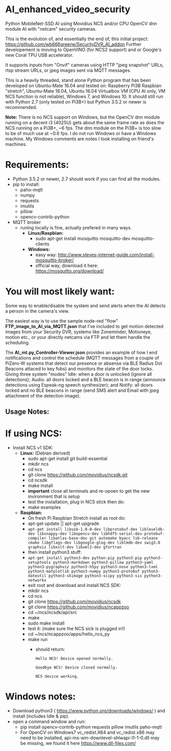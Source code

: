 # AI_enhanced_video_security
Python MobileNet-SSD AI using Movidius NCS and/or CPU OpenCV dnn module AI with "netcam" security cameras.

This is the evolution of, and essentially the end of, this initial project:
https://github.com/wb666greene/SecurityDVR_AI_addon
Further developement is moving to OpenVINO (for NCS2 support) and or Google's new Coral TPU USB accelerator.

It supports inputs from "Onvif" cameras using HTTP "jpeg snapshot" URLs, rtsp stream URLs, or jpeg images sent via MQTT messages.

This is a heavily threaded, stand alone Python program that has been developed on Ubuntu-Mate 16.04 and tested on: Raspberry Pi3B Raspbian "stretch", Ubuntu-Mate 18.04, Ubuntu 16.04 Virtualbox VM (CPU AI only, VM NCS function is not reliable), Windows 7, and Windows 10.  It should still run with Python 2.7 (only tested on Pi3B+) but Python 3.5.2 or newer is recommended.

**Note:** There is no NCS support on Windows, but the OpenCV dnn module running on a decent i3 (4025U) gets about the same frame rate as does the NCS running on a Pi3B+, ~6 fps.  The dnn module on the Pi3B+ is too slow to be of much use at ~0.6 fps.  I do not run Windows or have a Windows machine.  My Windows comments are notes I took installing on friend's machines.

# Requirements:
  - Python 3.5.2 or newer, 2.7 should work if you can find all the modules.
  - pip to install:
    - paho-mqtt
    - numpy
    - requests
    - imutils
    - pillow
    - opencv-contrib-python
  - MQTT broker
    - runing locally is fine, actually prefered in many ways.
      - **Linux/Raspbian:**
        - sudo apt-get install mosquitto mosquitto-dev mosquitto-clients
      - **Windows:**
        - easy way: http://www.steves-internet-guide.com/install-mosquitto-broker/
        - official way, download it here: https://mosquitto.org/download/

# You will most likely want:
Some way to enable/disable the system and send alerts when the AI detects a person in the camera's view.  

The easiest way is to use the sample node-red "flow" **FTP_image_to_AI_via_MQTT.json** that I've included to get motion detected images from your Security DVR, systems like Zoneminder, Motioneye, motion etc., or your directly netcams via FTP and let them handle the scheduling.  

The **AI_mt.py_Controller-Viewer.json** provides an example of how I end notifications and control the schedule (MQTT messages from a couple of PiZero-W systems that detect our presence or absense via BLE Radius Dot Beacons attaced to key fobs) and monitors the state of the door locks.  Giving three system "modes" Idle: when a door is unlocked (ignore all detections);  Audio: all doors locked and a BLE beacon is in range (announce detections using Espeak-ng speech synthesizer); and Notify: all doors locked and no BLE beacons in range (send SMS alert and Email with jpeg attachment of the detection image).


## Usage Notes:




# If using NCS:
  - Install NCS v1 SDK:
    - **Linux:** (Debian derived)
      - sudo apt-get install git build-essential
      - mkdir ncs
      - cd ncs
      - git clone https://github.com/movidius/ncsdk.git
      - cd ncsdk
      - make install
      - **important** close all terminals and re-opoen to get the new invironment that is setup
      - test the installation, plug in NCS stick then do:
      - make examples
    - **Raspbian:**
      - On fresh Pi Raspbian Stretch install as root do:
      - apt-get update || apt-get upgrade
      - `apt-get install libusb-1.0-0-dev libprotobuf-dev libleveldb-dev libsnappy-dev libopencv-dev libhdf5-serial-dev protobuf-compiler libatlas-base-dev git automake byacc lsb-release cmake libgflags-dev libgoogle-glog-dev liblmdb-dev swig3.0 graphviz libxslt-dev libxml2-dev gfortran`
      - then install python3 stuff:
      - `apt-get install python3-dev python-pip python3-pip python3-setuptools python3-markdown python3-pillow python3-yaml  python3-pygraphviz python3-h5py python3-nose python3-lxml python3-matplotlib python3-numpy python3-protobuf python3-dateutil python3-skimage python3-scipy python3-six python3-networkx`
      - exit root and download and install NCS SDK:
      - mkdir ncs
      - cd ncs
      - git clone https://github.com/movidius/ncsdk
      - git clone https://github.com/movidius/ncappzoo
      - cd ~/ncs/ncsdk/api/src
      - make
      - sudo make install
      - test it: (make sure the NCS sick is plugged in!)
      - cd ~/ncs/ncappzoo/apps/hello_ncs_py
      - make run
        - should return:
        
           `Hello NCS! Device opened normally.`
           
           `Goodbye NCS! Device closed normally.`
           
           `NCS device working.`
  

# Windows notes:
  - Download python3 ( https://www.python.org/downloads/windows/ ) and install (includes Idle & pip).
  - open a command window and run:
    - pip install opencv-contrib-python requests pillow imutils paho-mqtt
    - For OpenCV on Windows7 vc_redist.X64 and vc_redist.x86 may need to be installed, api-ms-win-downlevel-shlwapi-l1-1-0.dll may be missing, we found it here https://www.dll-files.com/



  
